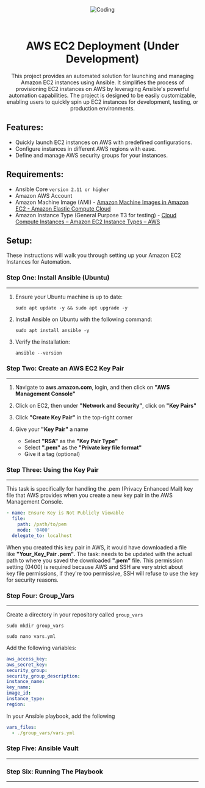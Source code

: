<div align="center" id="top"> 
  <img src="https://logos-world.net/wp-content/uploads/2021/08/Amazon-Web-Services-AWS-Logo.png" alt="Coding" />

  &#xa0;
</div>

<h1 align="center">AWS EC2 Deployment (Under Development)</h1>


<p align="center">
This project provides an automated solution for launching and managing Amazon EC2 instances using Ansible. It simplifies the process of provisioning EC2 instances on AWS by leveraging Ansible's powerful automation capabilities. The project is designed to be easily customizable, enabling users to quickly spin up EC2 instances for development, testing, or production environments.
</p>



## Features: ##

- Quickly launch EC2 instances on AWS with predefined configurations.
- Configure instances in different AWS regions with ease.
- Define and manage AWS security groups for your instances.

## Requirements: ##

- Ansible Core ```version 2.11 or higher```
- Amazon AWS Account
- Amazon Machine Image (AMI) - [Amazon Machine Images in Amazon EC2 - Amazon Elastic Compute Cloud](https://docs.aws.amazon.com/AWSEC2/latest/UserGuide/AMIs.html)
- Amazon Instance Type (General Purpose T3 for testing) - [Cloud Compute Instances – Amazon EC2 Instance Types – AWS](https://aws.amazon.com/ec2/instance-types/)

## Setup:
These instructions will walk you through setting up your Amazon EC2 Instances for Automation.

### Step One: Install Ansible (Ubuntu)
---

1. Ensure your Ubuntu machine is up to date:
   
   ```shell
   sudo apt update -y && sudo apt upgrade -y
   ```

2. Install Ansible on Ubuntu with the following command:
   
   ```shell
   sudo apt install ansible -y
   ```

3. Verify the installation:

   ```shell
   ansible --version
   ```

### Step Two: Create an AWS EC2 Key Pair
---

1. Navigate to **aws.amazon.com**, login, and then click on **"AWS Management Console"** 

2. Click on EC2, then under **"Network and Security"**, click on **"Key Pairs"**

3. Click **"Create Key Pair"** in the top-right corner

4. Give your **"Key Pair"** a name
   - Select **"RSA"** as the **"Key Pair Type"**
   - Select **".pem"** as the **"Private key file format"**
   - Give it a tag (optional)


### Step Three: Using the Key Pair
---

This task is specifically for handling the .pem (Privacy Enhanced Mail) key file that AWS provides when you create a new key pair in the AWS Management Console.

```yml
- name: Ensure Key is Not Publicly Viewable
  file:
    path: /path/to/pem
    mode: '0400'
  delegate_to: localhost
```

When you created this key pair in AWS, it would have downloaded a file like **"Your_Key_Pair .pem".** The task: needs to be updated with the actual path to where you saved the downloaded **".pem"** file. This permission setting (0400) is required because AWS and SSH are very strict about key file permissions, if they're too permissive, SSH will refuse to use the key for security reasons.

### Step Four: Group_Vars
---

Create a directory in your repository called ```group_vars```

```shell
sudo mkdir group_vars
```

```shell
sudo nano vars.yml
```

Add the following variables:

```yml
aws_access_key:
aws_secret_key:
security_group:
security_group_description: 
instance_name:
key_name: 
image_id:
instance_type:
region:
```

In your Ansible playbook, add the following

```yml
vars_files:
  - ./group_vars/vars.yml
```

### Step Five: Ansible Vault
---

### Step Six: Running The Playbook
---



